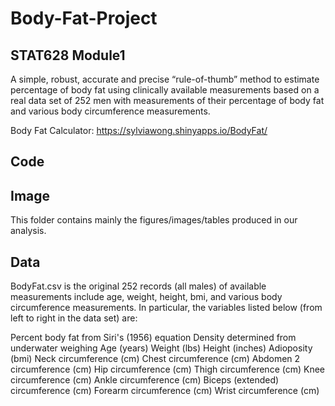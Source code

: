 # Body-Fat-Project
STAT628 Module1
---------------

A simple, robust, accurate and precise “rule-of-thumb” method to estimate percentage of body fat using clinically available measurements based on a real data set of 252 men with measurements of their percentage of body fat and various body circumference measurements.

Body Fat Calculator: https://sylviawong.shinyapps.io/BodyFat/

## Code

## Image
This folder contains mainly the figures/images/tables produced in our analysis.

## Data
BodyFat.csv is the original 252 records (all males) of available measurements include age, weight, height, bmi, and various body circumference measurements. In particular, the variables listed below (from left to right in the data set) are:

Percent body fat from Siri's (1956) equation
Density determined from underwater weighing
Age (years)
Weight (lbs)
Height (inches)
Adioposity (bmi) Neck circumference (cm)
Chest circumference (cm)
Abdomen 2 circumference (cm)
Hip circumference (cm)
Thigh circumference (cm)
Knee circumference (cm)
Ankle circumference (cm)
Biceps (extended) circumference (cm)
Forearm circumference (cm)
Wrist circumference (cm)
